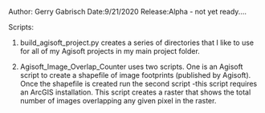 Author:  Gerry Gabrisch
Date:9/21/2020
Release:Alpha - not yet ready....

Scripts:
1. build_agisoft_project.py creates a series of directories 
that I like to use for all of my Agisoft projects in my main project folder.

2. Agisoft_Image_Overlap_Counter uses two scripts.  One is an Agisoft 
script to create a shapefile of image footprints (published by Agisoft).
Once the shapefile is created run the second script -this script 
requires an ArcGIS installation.  This script creates a raster that shows 
the total number of images overlapping any given pixel in the raster.
